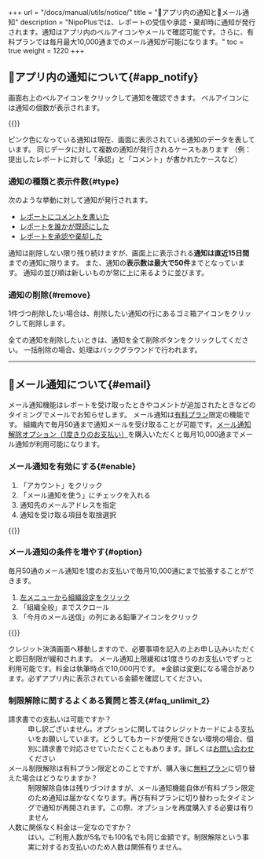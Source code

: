 +++
url = "/docs/manual/utils/notice/"
title = "🔔アプリ内の通知と📩メール通知"
description = "NipoPlusでは、レポートの受信や承認・棄却時に通知が発行されます。通知はアプリ内のベルアイコンやメールで確認可能です。さらに、有料プランでは毎月最大10,000通までのメール通知が可能になります。"
toc = true
weight = 1220
+++

## 🔔アプリ内の通知について{#app_notify}

画面右上のベルアイコンをクリックして通知を確認できます。
ベルアイコンには通知の個数が表示されます。

{{<icatch filename="img/notify" msg="右上のベルアイコンをクリックして通知を確認します">}}

ピンク色になっている通知は現在、画面に表示されている通知のデータを表しています。
同じデータに対して複数の通知が発行されるケースもあります
（例：提出したレポートに対して「承認」と「コメント」が書かれたケースなど）

### 通知の種類と表示件数{#type}

次のような挙動に対して通知が発行されます。

- [レポートにコメントを書いた](/docs/manual/read-report/state/#comment)
- [レポートを誰かが既読にした](/docs/manual/read-report/state/#readed)
- [レポートを承認や棄却した](/docs/manual/read-report/state/#agree)

通知は削除しない限り残り続けますが、画面上に表示される**通知は直近15日間**までの通知に限ります。
また、通知の**表示数は最大で50件**までとなっています。
通知の並び順は新しいものが常に上に来るように並びます。

### 通知の削除{#remove}

1件づつ削除したい場合は、削除したい通知の行にあるゴミ箱アイコンをクリックして削除します。

全ての通知を削除したいときは、通知を全て削除ボタンをクリックしてください。
一括削除の場合、処理はバックグラウンドで行われます。

---

## 📩メール通知について{#email}

メール通知機能はレポートを受け取ったときやコメントが追加されたときなどのタイミングでメールでお知らせします。
メール通知は[有料プラン](/docs/price/_about/#fee)限定の機能です。
組織内で毎月50通まで通知メールを受け取ることが可能です。[メール通知解除オプション（1度きりのお支払い）](#option)を購入いただくと毎月10,000通までメール通知が利用可能になります。

### メール通知を有効にする{#enable}

1. 「アカウント」をクリック
1. 「メール通知を使う」にチェックを入れる
1. 通知先のメールアドレスを指定
1. 通知を受け取る項目を取捨選択

{{<icatch filename="img/email-notice" msg="通知のON.OFFは利用者ごとに個別に変更できます">}}

### メール通知の条件を増やす{#option}

毎月50通のメール通知を1度のお支払いで毎月10,000通にまで拡張することができます。

1. [左メニューから組織設定をクリック](/docs/manual/initial-setting/staff/rank/#rootSettingBtn)
1. 「組織全般」までスクロール
1. 「今月のメール送信」の列にある鉛筆アイコンをクリック

{{<icatch filename="img/unlock" msg="メール通知の上限を緩和するにはオプション費用が必要です">}}

クレジット決済画面へ移動しますので、必要事項を記入の上お申し込みいただくと即日制限が緩和されます。
メール通知上限緩和は1度きりのお支払いでずっと利用可能です。料金は執筆時点で10,000円です。
※金額は変更になる場合があります。必ずアプリ内に表示されている金額を確認してください。

### 制限解除に関するよくある質問と答え{#faq_unlimit_2}

<dl class="faq">
<dt>請求書での支払いは可能ですか？</dt>
<dd>申し訳ございません。オプションに関してはクレジットカードによる支払いをお願いしています。どうしてもカードが使用できない環境の場合、個別に請求書で対応させていただくこともあります。詳しくは<a href="/others/inquery/">お問い合わせ</a>ください</dd>
<dt>メール制限解除は有料プラン限定とのことですが、購入後に<a href="/docs/price/free/">無料プラン</a>に切り替えた場合はどうなりますか？</dt>
<dd>制限解除自体は残りづつけますが、メール通知機能自体が有料プラン限定のため通知は届かなくなります。再び有料プランに切り替わったタイミングで通知が再開されます。この際、オプションを再度購入する必要は有りません</dd>
<dt>人数に関係なく料金は一定なのですか？</dt>
<dd>はい。ご利用人数が5名でも100名でも同じ金額です。制限解除という事実に対するお支払いのため人数は関係有りません。</dd>
</dl>
